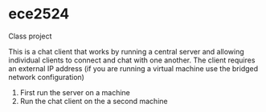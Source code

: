 ece2524
=======

Class project

This is a chat client that works by running a central server and allowing individual clients to connect and chat with one another. The client requires an external IP address (if you are running a virtual machine use the bridged network configuration)

1. First run the server on a machine
2. Run the chat client on the a second machine
